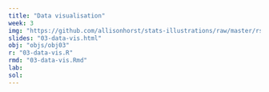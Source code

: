 ```yaml
---
title: "Data visualisation"
week: 3
img: "https://github.com/allisonhorst/stats-illustrations/raw/master/rstats-artwork/ggplot2_exploratory.png"
slides: "03-data-vis.html"
obj: "objs/obj03"
r: "03-data-vis.R"
rmd: "03-data-vis.Rmd"
lab:
sol:
---
```

